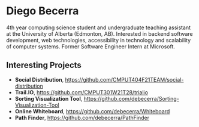 # Diego Becerra

4th year computing science student and undergraduate teaching assistant at the University of Alberta (Edmonton, AB). Interested in backend software development, web technologies, accessibility in technology and scalability of computer systems. Former Software Engineer Intern at Microsoft. 

## Interesting Projects

- **Social Distribution**, https://github.com/CMPUT404F21TEAM/social-distribution
- **Trail.IO**, https://github.com/CMPUT301W21T28/trialio
- **Sorting Visualization Tool**, https://github.com/debecerra/Sorting-Visualization-Tool
- **Online Whiteboard**, https://github.com/debecerra/Whiteboard
- **Path Finder**, https://github.com/debecerra/PathFinder
